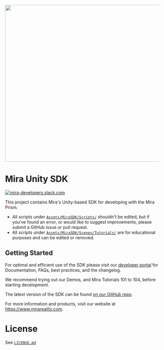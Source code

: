 <a href="https://www.mirareality.com"><img src="https://www.mirareality.com/static/Mira-Logo_Gray_1024.png" width="512"></a>
# Mira Unity SDK
<a href="https://devslack.mirareality.com/"><img alt="mira-developers.slack.com" src="https://devslack.mirareality.com/badge.svg"></a>

This project contains Mira's Unity-based SDK for developing with the Mira Prism.

* All scripts under [`Assets/MiraSDK/Scripts/`](Assets/MiraSDK/Scripts/) shouldn't be edited, but if you've found an error, or would like to suggest improvements, please submit a GitHub issue or pull request.
* All scripts under [`Assets/MiraSDK/Scenes/Tutorials/`](Assets/MiraSDK/Scenes/Tutorials/) are for educational purposes and can be edited or removed.

## Getting Started
For optimal and efficient use of the SDK please visit our [developer portal](https://developer.mirareality.com/docs/getting-started/) for Documentation, FAQs, best practices, and the changelog.

We recommend trying out our Demos, and Mira Tutorials 101 to 104, before starting development.

The latest version of the SDK can be found [on our GitHub repo](https://github.com/miralabs/mira-unity-sdk).

For more information and products, visit our website at https://www.mirareality.com.

# License
See [`LICENSE.md`](LICENSE.md)
